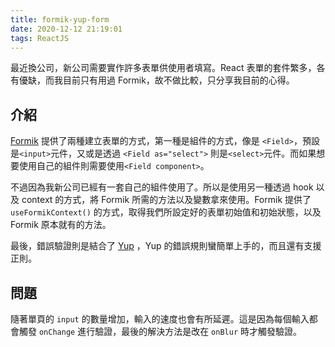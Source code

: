 ```yaml
---
title: formik-yup-form
date: 2020-12-12 21:19:01
tags: ReactJS
---
```


最近換公司，新公司需要實作許多表單供使用者填寫。React 表單的套件繁多，各有優缺，而我目前只有用過 Formik，故不做比較，只分享我目前的心得。

<!--more-->

## 介紹

[Formik](https://formik.org/) 提供了兩種建立表單的方式，第一種是組件的方式，像是 `<Field>`，預設是`<input>`元件，又或是透過 `<Field as="select">` 則是`<select>`元件。而如果想要使用自己的組件則需要使用`<Field component>`。

不過因為我新公司已經有一套自己的組件使用了。所以是使用另一種透過 hook 以及 context 的方式，將 Formik 所需的方法以及變數拿來使用。Formik 提供了 `useFormikContext()` 的方式，取得我們所設定好的表單初始值和初始狀態，以及 Formik 原本就有的方法。

最後，錯誤驗證則是結合了 [Yup](https://github.com/jquense/yup) ，Yup 的錯誤規則蠻簡單上手的，而且還有支援正則。

## 問題

隨著單頁的 `input` 的數量增加，輸入的速度也會有所延遲。這是因為每個輸入都會觸發 `onChange` 進行驗證，最後的解決方法是改在 `onBlur` 時才觸發驗證。
